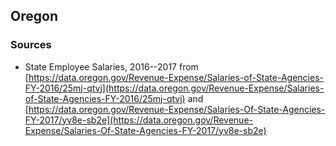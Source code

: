 ## Oregon

### Sources

* State Employee Salaries, 2016--2017 from [https://data.oregon.gov/Revenue-Expense/Salaries-of-State-Agencies-FY-2016/25mj-qtvj](https://data.oregon.gov/Revenue-Expense/Salaries-of-State-Agencies-FY-2016/25mj-qtvj) and [https://data.oregon.gov/Revenue-Expense/Salaries-Of-State-Agencies-FY-2017/yv8e-sb2e](https://data.oregon.gov/Revenue-Expense/Salaries-Of-State-Agencies-FY-2017/yv8e-sb2e) 
